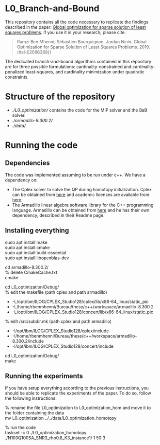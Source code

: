 # L0_Branch-and-Bound

This repository contains all the code necessary to replicate the findings described in the paper: [Global optimization for sparse solution of least squares problems](https://hal.archives-ouvertes.fr/hal-02066368/document). If you use it in your research, please cite:

> Ramzi Ben Mhenni, Sébastien Bourguignon, Jordan Ninin. Global Optimization for Sparse Solution of Least Squares Problems. 2019. ⟨hal-02066368⟩}

The dedicated branch-and-bound algorithms contained in this repository are for three possible formulations:
cardinality-constrained and cardinality-penalized least-squares, and cardinality minimization under quadratic constraints.

# Structure of the repository
* _./L0_optimization/_ contains the code for the MIP solver and the BaB solver.
* _./armadillo-8.300.2/_
* _./data/_  


# Running the code

## Dependencies

The code was implemented assuming to be run under c++. We have a dependency on:  

* The Cplex solver to solve the QP during homotopy initialization. Cplex can be obtained from [here](https://www.ibm.com/fr-fr/analytics/cplex-optimizer) and academic licenses are available from [here](https://www.ibm.com/support/pages/ibm-ilog-optimization-academic-initiative).
* The Armadillo linear algebra software library for the C++ programming language. Armadillo can be obtained from [here](https://www.ibm.com/fr-fr/analytics/cplex-optimizer) and he has their own dependency, described in their Readme page.

## Installing everything
sudo apt install make  
sudo apt install cmake  
sudo apt install build-essential  
sudo apt install libopenblas-dev  


cd armadillo-8.300.2/  
% delete CmakeCache.txt  
cmake .  

cd L0_optimization/Debug/  
% edit the makefile (path cplex and path armadillo)  
* -L/opt/ibm/ILOG/CPLEX_Studio128/cplex/lib/x86-64_linux/static_pic  
* -L/home/rbenmhenni/Bureau/these/c++/workspace/armadillo-8.300.2  
* -L/opt/ibm/ILOG/CPLEX_Studio128/concert/lib/x86-64_linux/static_pic  

% edit /src/subdir.mk (path cplex and path armadillo)  
* -I/opt/ibm/ILOG/CPLEX_Studio128/cplex/include  
* -I/home/rbenmhenni/Bureau/these/c++/workspace/armadillo-8.300.2/include  
* -I/opt/ibm/ILOG/CPLEX_Studio128/concert/include  


cd L0_optimization/Debug/  
make


## Running the experiments
If you have setup everything according to the previous instructions, you should be able to replicate the experiments of the paper. To do so, follow the following instructions:

% rename the file L0_optimization to L0_optimization_hom and move it to the folder containing the data  
mv L0_optimization ../../data/L0_optimization_homotopy  

% run the code  
taskset -c 0 ./L0_optimization_homotopy ./N100Q100SA_SNR3_rho0.8_K3_instance1/ 1 50 3


